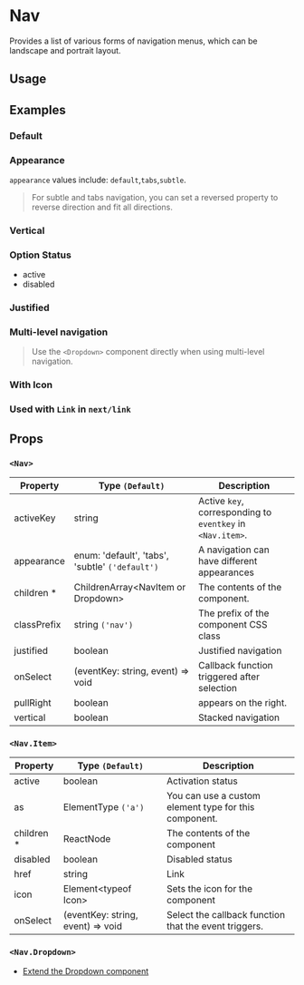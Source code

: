 # Nav

Provides a list of various forms of navigation menus, which can be landscape and portrait layout.

## Usage

<!--{include:(components/nav/fragments/import.md)}-->

## Examples

### Default

<!--{include:`basic.md`}-->

### Appearance

`appearance` values include: `default`,`tabs`,`subtle`.

<!--{include:`appearance.md`}-->

> For subtle and tabs navigation, you can set a reversed property to reverse direction and fit all directions.

### Vertical

<!--{include:`vertical.md`}-->

### Option Status

- active
- disabled

<!--{include:`status.md`}-->

### Justified

<!--{include:`justified.md`}-->

### Multi-level navigation

<!--{include:`dropdown.md`}-->

> Use the `<Dropdown>` component directly when using multi-level navigation.

### With Icon

<!--{include:`icon.md`}-->

### Used with `Link` in `next/link`

<!--{include:`with-router.md`}-->

## Props

### `<Nav>`

| Property    | Type `(Default)`                                | Description                                                |
| ----------- | ----------------------------------------------- | ---------------------------------------------------------- |
| activeKey   | string                                          | Active `key`, corresponding to `eventkey` in `<Nav.item>`. |
| appearance  | enum: 'default', 'tabs', 'subtle' `('default')` | A navigation can have different appearances                |
| children \* | ChildrenArray&lt;NavItem or Dropdown&gt;        | The contents of the component.                             |
| classPrefix | string `('nav')`                                | The prefix of the component CSS class                      |
| justified   | boolean                                         | Justified navigation                                       |
| onSelect    | (eventKey: string, event) => void               | Callback function triggered after selection                |
| pullRight   | boolean                                         | appears on the right.                                      |
| vertical    | boolean                                         | Stacked navigation                                         |

### `<Nav.Item>`

| Property    | Type `(Default)`                  | Description                                           |
| ----------- | --------------------------------- | ----------------------------------------------------- |
| active      | boolean                           | Activation status                                     |
| as          | ElementType `('a')`               | You can use a custom element type for this component. |
| children \* | ReactNode                         | The contents of the component                         |
| disabled    | boolean                           | Disabled status                                       |
| href        | string                            | Link                                                  |
| icon        | Element&lt;typeof Icon&gt;        | Sets the icon for the component                       |
| onSelect    | (eventKey: string, event) => void | Select the callback function that the event triggers. |

### `<Nav.Dropdown>`

- [Extend the Dropdown component](./dropdown#Props)
